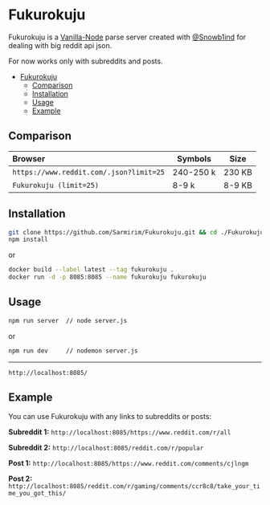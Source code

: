 # Fukurokuju

Fukurokuju is a [Vanilla-Node](https://nodejs.org) parse server created with [@Snowb1ind](https://github.com/Snowb1ind) for dealing with big reddit api json.

For now works only with subreddits and posts.

- [Fukurokuju](#fukurokuju)
  - [Comparison](#comparison)
  - [Installation](#installation)
  - [Usage](#usage)
  - [Example](#example)

## Comparison

|Browser                                    |Symbols     |Size    |
|:------------------------------------------|------------|--------|
| `https://www.reddit.com/.json?limit=25`   |  240-250 k | 230 KB |
| `Fukurokuju (limit=25)`                   |    8-9 k   | 8-9 KB |

## Installation

```bash
git clone https://github.com/Sarmirim/Fukurokuju.git && cd ./Fukurokuju
npm install
```

or

```bash
docker build --label latest --tag fukurokuju .
docker run -d -p 8085:8085 --name fukurokuju fukurokuju
```

## Usage

```bash
npm run server  // node server.js
```

or

```bash
npm run dev     // nodemon server.js
```

---

`http://localhost:8085/`

## Example

You can use Fukurokuju with any links to subreddits or posts:

**Subreddit 1:** `http://localhost:8085/https://www.reddit.com/r/all`

**Subreddit 2:** `http://localhost:8085/reddit.com/r/popular`

**Post 1:** `http://localhost:8085/https://www.reddit.com/comments/cjlngm`

**Post 2:** `http://localhost:8085/reddit.com/r/gaming/comments/ccr8c8/take_your_time_you_got_this/`
